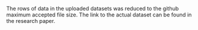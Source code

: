 The rows of data in the uploaded datasets was reduced to the github maximum accepted file size. The link to the actual dataset can be found in the research paper.
